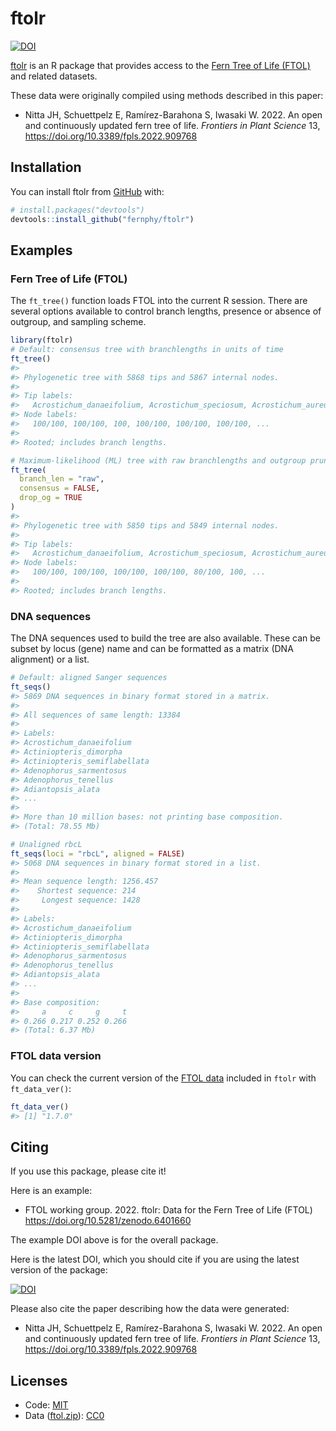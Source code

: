 
<!-- README.md is generated from README.Rmd. Please edit that file -->

# ftolr

<!-- badges: start -->

[![DOI](https://zenodo.org/badge/475787005.svg)](https://zenodo.org/badge/latestdoi/475787005)
<!-- badges: end -->

[ftolr](https://fernphy.github.io/ftolr/) is an R package that provides
access to the [Fern Tree of Life (FTOL)](https://fernphy.github.io/) and
related datasets.

These data were originally compiled using methods described in this
paper:

- Nitta JH, Schuettpelz E, Ramírez-Barahona S, Iwasaki W. 2022. An open
  and continuously updated fern tree of life. *Frontiers in Plant
  Science* 13, <https://doi.org/10.3389/fpls.2022.909768>

## Installation

You can install ftolr from [GitHub](https://github.com/) with:

``` r
# install.packages("devtools")
devtools::install_github("fernphy/ftolr")
```

## Examples

### Fern Tree of Life (FTOL)

The `ft_tree()` function loads FTOL into the current R session. There
are several options available to control branch lengths, presence or
absence of outgroup, and sampling scheme.

``` r
library(ftolr)
# Default: consensus tree with branchlengths in units of time
ft_tree()
#> 
#> Phylogenetic tree with 5868 tips and 5867 internal nodes.
#> 
#> Tip labels:
#>   Acrostichum_danaeifolium, Acrostichum_speciosum, Acrostichum_aureum, Ceratopteris_richardii, Ceratopteris_cornuta, Ceratopteris_pteridoides, ...
#> Node labels:
#>   100/100, 100/100, 100, 100/100, 100/100, 100/100, ...
#> 
#> Rooted; includes branch lengths.

# Maximum-likelihood (ML) tree with raw branchlengths and outgroup pruned
ft_tree(
  branch_len = "raw",
  consensus = FALSE,
  drop_og = TRUE
) 
#> 
#> Phylogenetic tree with 5850 tips and 5849 internal nodes.
#> 
#> Tip labels:
#>   Acrostichum_danaeifolium, Acrostichum_speciosum, Acrostichum_aureum, Ceratopteris_richardii, Ceratopteris_cornuta, Ceratopteris_pteridoides, ...
#> Node labels:
#>   100/100, 100/100, 100/100, 100/100, 80/100, 100, ...
#> 
#> Rooted; includes branch lengths.
```

### DNA sequences

The DNA sequences used to build the tree are also available. These can
be subset by locus (gene) name and can be formatted as a matrix (DNA
alignment) or a list.

``` r
# Default: aligned Sanger sequences
ft_seqs()
#> 5869 DNA sequences in binary format stored in a matrix.
#> 
#> All sequences of same length: 13384 
#> 
#> Labels:
#> Acrostichum_danaeifolium
#> Actiniopteris_dimorpha
#> Actiniopteris_semiflabellata
#> Adenophorus_sarmentosus
#> Adenophorus_tenellus
#> Adiantopsis_alata
#> ...
#> 
#> More than 10 million bases: not printing base composition.
#> (Total: 78.55 Mb)

# Unaligned rbcL
ft_seqs(loci = "rbcL", aligned = FALSE)
#> 5068 DNA sequences in binary format stored in a list.
#> 
#> Mean sequence length: 1256.457 
#>    Shortest sequence: 214 
#>     Longest sequence: 1428 
#> 
#> Labels:
#> Acrostichum_danaeifolium
#> Actiniopteris_dimorpha
#> Actiniopteris_semiflabellata
#> Adenophorus_sarmentosus
#> Adenophorus_tenellus
#> Adiantopsis_alata
#> ...
#> 
#> Base composition:
#>     a     c     g     t 
#> 0.266 0.217 0.252 0.266 
#> (Total: 6.37 Mb)
```

### FTOL data version

You can check the current version of the [FTOL
data](https://github.com/fernphy/ftol_data) included in `ftolr` with
`ft_data_ver()`:

``` r
ft_data_ver()
#> [1] "1.7.0"
```

## Citing

If you use this package, please cite it!

Here is an example:

- FTOL working group. 2022. ftolr: Data for the Fern Tree of Life (FTOL)
  <https://doi.org/10.5281/zenodo.6401660>

The example DOI above is for the overall package.

Here is the latest DOI, which you should cite if you are using the
latest version of the package:

[![DOI](https://zenodo.org/badge/475787005.svg)](https://zenodo.org/badge/latestdoi/475787005)

Please also cite the paper describing how the data were generated:

- Nitta JH, Schuettpelz E, Ramírez-Barahona S, Iwasaki W. 2022. An open
  and continuously updated fern tree of life. *Frontiers in Plant
  Science* 13, <https://doi.org/10.3389/fpls.2022.909768>

## Licenses

- Code: [MIT](LICENSE)
- Data ([ftol.zip](data-raw/ftol.zip)):
  [CC0](https://creativecommons.org/publicdomain/zero/1.0/)
